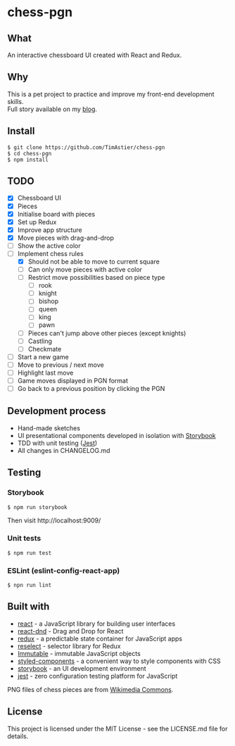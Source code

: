 # chess-pgn

## What
An interactive chessboard UI created with React and Redux.

## Why

This is a pet project to practice and improve my front-end development skills.  
Full story available on my [blog](https://timotheeastier.wordpress.com/2018/08/23/pet-project-chessboard-ui-day-1/).

## Install

```
$ git clone https://github.com/TimAstier/chess-pgn
$ cd chess-pgn
$ npm install
```

## TODO
- [X] Chessboard UI
- [X] Pieces
- [X] Initialise board with pieces
- [X] Set up Redux
- [X] Improve app structure
- [X] Move pieces with drag-and-drop
- [ ] Show the active color
- [ ] Implement chess rules
  - [X] Should not be able to move to current square
  - [ ] Can only move pieces with active color
  - [ ] Restrict move possibilities based on piece type
    - [ ] rook
    - [ ] knight
    - [ ] bishop
    - [ ] queen
    - [ ] king
    - [ ] pawn
  - [ ] Pieces can't jump above other pieces (except knights)
  - [ ] Castling
  - [ ] Checkmate
- [ ] Start a new game
- [ ] Move to previous / next move
- [ ] Highlight last move
- [ ] Game moves displayed in PGN format
- [ ] Go back to a previous position by clicking the PGN

## Development process
- Hand-made sketches
- UI presentational components developed in isolation with [Storybook](https://github.com/storybooks/storybook)
- TDD with unit testing ([Jest](https://jestjs.io/))
- All changes in CHANGELOG.md

## Testing

### Storybook
```
$ npm run storybook
```
Then visit http://localhost:9009/

### Unit tests
```
$ npm run test
```

### ESLint (eslint-config-react-app)
```
$ npn run lint
```

## Built with
- [react](https://reactjs.org/) - a JavaScript library for building user interfaces
- [react-dnd](http://react-dnd.github.io/react-dnd/) - Drag and Drop for React
- [redux](https://redux.js.org/) - a predictable state container for JavaScript apps
- [reselect](https://github.com/reduxjs/reselect) - selector library for Redux
- [Immutable](https://facebook.github.io/immutable-js/) - immutable JavaScript objects
- [styled-components](https://www.styled-components.com/) - a convenient way to style components with CSS
- [storybook](https://storybook.js.org/) - an UI development environment
- [jest](https://jestjs.io/) - zero configuration testing platform for JavaScript

PNG files of chess pieces are from [Wikimedia Commons](https://commons.wikimedia.org/wiki/Category:PNG_chess_pieces/Standard_transparent).
## License

This project is licensed under the MIT License - see the LICENSE.md file for details.
